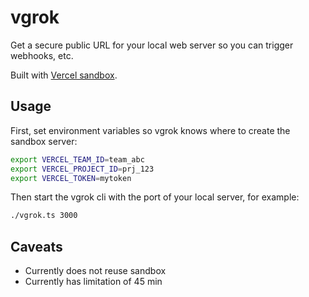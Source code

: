 # vgrok

Get a secure public URL for your local web server so you can trigger webhooks, etc.

Built with [Vercel sandbox](https://vercel.com/docs/vercel-sandbox).

## Usage

First, set environment variables so vgrok knows where to create the sandbox server:

```sh
export VERCEL_TEAM_ID=team_abc 
export VERCEL_PROJECT_ID=prj_123 
export VERCEL_TOKEN=mytoken
```

Then start the vgrok cli with the port of your local server, for example:

```sh
./vgrok.ts 3000
```

## Caveats

- Currently does not reuse sandbox
- Currently has limitation of 45 min

